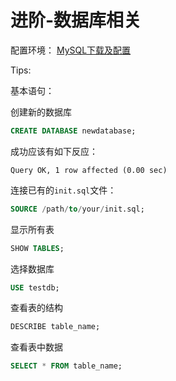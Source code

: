 # 进阶-数据库相关

配置环境：
[MySQL下载及配置](https://blog.csdn.net/qq_42126822/article/details/123168928?ops_request_misc=%257B%2522request%255Fid%2522%253A%2522172048888716800188585126%2522%252C%2522scm%2522%253A%252220140713.130102334..%2522%257D&request_id=172048888716800188585126&biz_id=0&utm_medium=distribute.pc_search_result.none-task-blog-2~all~top_positive~default-2-123168928-null-null.142^v100^pc_search_result_base8&utm_term=MySQL%20Installer&spm=1018.2226.3001.4187)

Tips:

基本语句：

创建新的数据库

```sql
CREATE DATABASE newdatabase;
```

成功应该有如下反应：

```text
Query OK, 1 row affected (0.00 sec)
```

连接已有的`init.sql`文件：

```sql
SOURCE /path/to/your/init.sql;
```

显示所有表

```sql
SHOW TABLES;
```

选择数据库

```sql
USE testdb;
```

查看表的结构

```sql
DESCRIBE table_name;
```

查看表中数据

```sql
SELECT * FROM table_name;
```